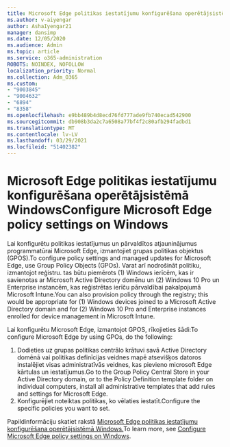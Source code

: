 ```yaml
---
title: Microsoft Edge politikas iestatījumu konfigurēšana operētājsistēmā Windows
ms.author: v-aiyengar
author: AshaIyengar21
manager: dansimp
ms.date: 12/05/2020
ms.audience: Admin
ms.topic: article
ms.service: o365-administration
ROBOTS: NOINDEX, NOFOLLOW
localization_priority: Normal
ms.collection: Adm_O365
ms.custom:
- "9003845"
- "9004632"
- "6894"
- "8358"
ms.openlocfilehash: e9bb489b4d8ecd76fd777ade9fb740ecad542900
ms.sourcegitcommit: db908b3da2c7a6508a77bf4f2c80afb294fadbd1
ms.translationtype: MT
ms.contentlocale: lv-LV
ms.lasthandoff: 03/29/2021
ms.locfileid: "51402382"
---
```

# <a name="configure-microsoft-edge-policy-settings-on-windows"></a><span data-ttu-id="5f8e8-102">Microsoft Edge politikas iestatījumu konfigurēšana operētājsistēmā Windows</span><span class="sxs-lookup"><span data-stu-id="5f8e8-102">Configure Microsoft Edge policy settings on Windows</span></span>

<span data-ttu-id="5f8e8-103">Lai konfigurētu politikas iestatījumus un pārvaldītos atjauninājumus programmatūrai Microsoft Edge, izmantojiet grupas politikas objektus (GPOS).</span><span class="sxs-lookup"><span data-stu-id="5f8e8-103">To configure policy settings and managed updates for Microsoft Edge, use Group Policy Objects (GPOs).</span></span> <span data-ttu-id="5f8e8-104">Varat arī nodrošināt politiku, izmantojot reģistru. tas būtu piemērots (1) Windows ierīcēm, kas ir savienotas ar Microsoft Active Directory domēnu un (2) Windows 10 Pro un Enterprise instancēm, kas reģistrētas ierīču pārvaldībai pakalpojumā Microsoft Intune.</span><span class="sxs-lookup"><span data-stu-id="5f8e8-104">You can also provision policy through the registry; this would be appropriate for (1) Windows devices joined to a Microsoft Active Directory domain and for (2) Windows 10 Pro and Enterprise instances enrolled for device management in Microsoft Intune.</span></span>

<span data-ttu-id="5f8e8-105">Lai konfigurētu Microsoft Edge, izmantojot GPOS, rīkojieties šādi:</span><span class="sxs-lookup"><span data-stu-id="5f8e8-105">To configure Microsoft Edge by using GPOs, do the following:</span></span>

1. <span data-ttu-id="5f8e8-106">Dodieties uz grupas politikas centrālo krātuvi savā Active Directory domēnā vai politikas definīcijas veidnes mapē atsevišķos datoros instalējiet visas administratīvās veidnes, kas pievieno microsoft Edge kārtulas un iestatījumus.</span><span class="sxs-lookup"><span data-stu-id="5f8e8-106">Go to the Group Policy Central Store in your Active Directory domain, or to the Policy Definition template folder on individual computers, install all administrative templates that add rules and settings for Microsoft Edge.</span></span>
2. <span data-ttu-id="5f8e8-107">Konfigurējiet noteiktas politikas, ko vēlaties iestatīt.</span><span class="sxs-lookup"><span data-stu-id="5f8e8-107">Configure the specific policies you want to set.</span></span>

<span data-ttu-id="5f8e8-108">Papildinformāciju skatiet rakstā [Microsoft Edge politikas iestatījumu konfigurēšana operētājsistēmā Windows.](https://go.microsoft.com/fwlink/?linkid=2135024)</span><span class="sxs-lookup"><span data-stu-id="5f8e8-108">To learn more, see [Configure Microsoft Edge policy settings on Windows](https://go.microsoft.com/fwlink/?linkid=2135024).</span></span>

